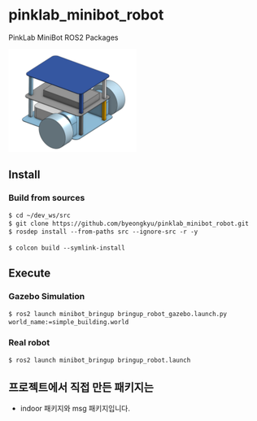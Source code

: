 # pinklab_minibot_robot
PinkLab MiniBot ROS2 Packages

<img src="./docs/minibot_simple.png" width="50%">

## Install

### Build from sources

```shell
$ cd ~/dev_ws/src
$ git clone https://github.com/byeongkyu/pinklab_minibot_robot.git
$ rosdep install --from-paths src --ignore-src -r -y

$ colcon build --symlink-install
```


## Execute

### Gazebo Simulation

```shell
$ ros2 launch minibot_bringup bringup_robot_gazebo.launch.py world_name:=simple_building.world
```

### Real robot

``` shell
$ ros2 launch minibot_bringup bringup_robot.launch
```



## 프로젝트에서 직접 만든 패키지는 
- indoor 패키지와 msg 패키지입니다.
